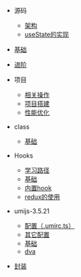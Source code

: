 - 源码
  - [架构](/src/0100/0110/0002.md)  
  - [useState的实现](/src/0100/0110/0003.md)
- [基础](/src/0100/0110/0001.md)
- [进阶](/src/0100/0130/0023.md)

- 项目
  - [相关操作](/src/0100/0120/0015.md)
  - [项目搭建](/src/0100/0120/0017.md)
  - [性能优化](/src/0100/0130/0022.md)
  

- class
  - [基础](/src/0100/0120/0014.md)

- Hooks
  - [学习路径](/src/0100/0120/0013.md)
  - [基础](/src/0100/0120/0012.md)
  - [内置hook](/src/0100/0120/0019.md)
  - [redux的使用](/src/0100/0120/0020.md)

- umijs-3.5.21
  - [配置（.umirc.ts）](/src/0100/0130/0025.md) 
  - [其它配置](/src/0100/0130/0026.md) 
  - [基础](/src/0100/0130/0021.md) 
  - [dva](/src/0100/0130/0024.md) 

- [封装](/src/0100/0120/0018.md)


    
